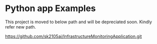 # Python app Examples

This project is moved to below path and will be depreciated soon. Kindly refer new path.

https://github.com/sk2105ai/InfrastructureMonitoringApplication.git
